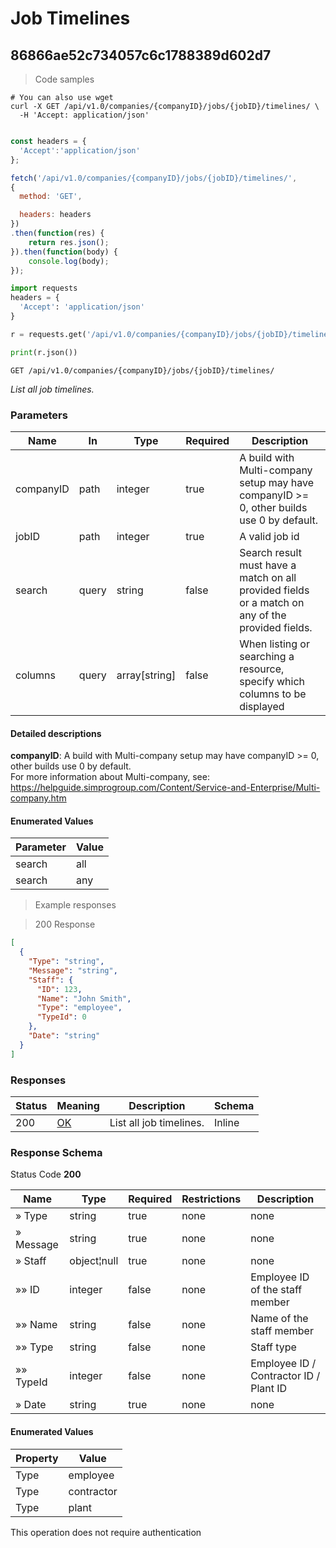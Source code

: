 # Job Timelines

## 86866ae52c734057c6c1788389d602d7

<a id="opId86866ae52c734057c6c1788389d602d7"></a>

> Code samples

```shell
# You can also use wget
curl -X GET /api/v1.0/companies/{companyID}/jobs/{jobID}/timelines/ \
  -H 'Accept: application/json'

```

```javascript

const headers = {
  'Accept':'application/json'
};

fetch('/api/v1.0/companies/{companyID}/jobs/{jobID}/timelines/',
{
  method: 'GET',

  headers: headers
})
.then(function(res) {
    return res.json();
}).then(function(body) {
    console.log(body);
});

```

```python
import requests
headers = {
  'Accept': 'application/json'
}

r = requests.get('/api/v1.0/companies/{companyID}/jobs/{jobID}/timelines/', headers = headers)

print(r.json())

```

`GET /api/v1.0/companies/{companyID}/jobs/{jobID}/timelines/`

*List all job timelines.*

<h3 id="86866ae52c734057c6c1788389d602d7-parameters">Parameters</h3>

|Name|In|Type|Required|Description|
|---|---|---|---|---|
|companyID|path|integer|true|A build with Multi-company setup may have companyID >= 0, other builds use 0 by default.<br />|
|jobID|path|integer|true|A valid job id|
|search|query|string|false|Search result must have a match on all provided fields or a match on any of the provided fields.|
|columns|query|array[string]|false|When listing or searching a resource, specify which columns to be displayed|

#### Detailed descriptions

**companyID**: A build with Multi-company setup may have companyID >= 0, other builds use 0 by default.<br />
For more information about Multi-company, see:<br />
https://helpguide.simprogroup.com/Content/Service-and-Enterprise/Multi-company.htm

#### Enumerated Values

|Parameter|Value|
|---|---|
|search|all|
|search|any|

> Example responses

> 200 Response

```json
[
  {
    "Type": "string",
    "Message": "string",
    "Staff": {
      "ID": 123,
      "Name": "John Smith",
      "Type": "employee",
      "TypeId": 0
    },
    "Date": "string"
  }
]
```

<h3 id="86866ae52c734057c6c1788389d602d7-responses">Responses</h3>

|Status|Meaning|Description|Schema|
|---|---|---|---|
|200|[OK](https://tools.ietf.org/html/rfc7231#section-6.3.1)|List all job timelines.|Inline|

<h3 id="86866ae52c734057c6c1788389d602d7-responseschema">Response Schema</h3>

Status Code **200**

|Name|Type|Required|Restrictions|Description|
|---|---|---|---|---|
|» Type|string|true|none|none|
|» Message|string|true|none|none|
|» Staff|object¦null|true|none|none|
|»» ID|integer|false|none|Employee ID of the staff member|
|»» Name|string|false|none|Name of the staff member|
|»» Type|string|false|none|Staff type|
|»» TypeId|integer|false|none|Employee ID / Contractor ID / Plant ID|
|» Date|string|true|none|none|

#### Enumerated Values

|Property|Value|
|---|---|
|Type|employee|
|Type|contractor|
|Type|plant|

<aside class="success">
This operation does not require authentication
</aside>